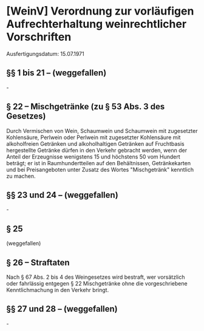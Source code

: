 # [WeinV] Verordnung zur vorläufigen Aufrechterhaltung weinrechtlicher Vorschriften

Ausfertigungsdatum: 15.07.1971

 

## §§ 1 bis 21 – (weggefallen)

\-


## § 22 – Mischgetränke  (zu § 53 Abs. 3 des Gesetzes)

Durch Vermischen von Wein, Schaumwein und Schaumwein mit zugesetzter Kohlensäure, Perlwein oder Perlwein mit zugesetzter Kohlensäure mit alkoholfreien Getränken und alkoholhaltigen Getränken auf Fruchtbasis hergestellte Getränke dürfen in den Verkehr gebracht werden, wenn der Anteil der Erzeugnisse wenigstens 15 und höchstens 50 vom Hundert beträgt; er ist in Raumhundertteilen auf den Behältnissen, Getränkekarten und bei Preisangeboten unter Zusatz des Wortes "Mischgetränk" kenntlich zu machen.


## §§ 23 und 24 – (weggefallen)

\-


## § 25

(weggefallen)


## § 26 – Straftaten

Nach § 67 Abs. 2 bis 4 des Weingesetzes wird bestraft, wer vorsätzlich oder fahrlässig entgegen § 22 Mischgetränke ohne die vorgeschriebene Kenntlichmachung in den Verkehr bringt.


## §§ 27 und 28 – (weggefallen)

\-
